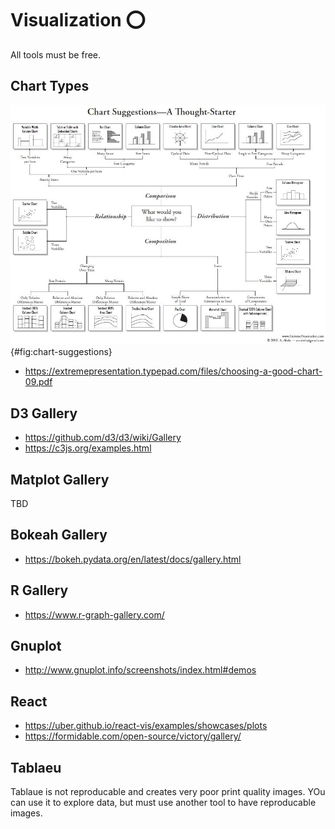 # Visualization :o: 

All tools must be free.

## Chart Types

![Visualisation](images/which-chart-when.jpeg){#fig:chart-suggestions}

* <https://extremepresentation.typepad.com/files/choosing-a-good-chart-09.pdf>

## D3 Gallery

* <https://github.com/d3/d3/wiki/Gallery>
* <https://c3js.org/examples.html>

## Matplot Gallery

TBD

## Bokeah Gallery

* <https://bokeh.pydata.org/en/latest/docs/gallery.html>

## R Gallery

* <https://www.r-graph-gallery.com/>

## Gnuplot

* <http://www.gnuplot.info/screenshots/index.html#demos>

## React

* <https://uber.github.io/react-vis/examples/showcases/plots>
* <https://formidable.com/open-source/victory/gallery/>

## Tablaeu

Tablaue is not reproducable and creates very poor print quality images. YOu can use it to explore data, but must use another tool to have reproducable images.
